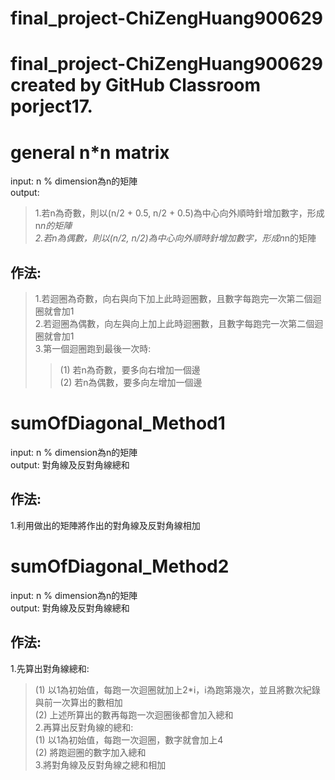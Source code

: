 # final_project-ChiZengHuang900629
final_project-ChiZengHuang900629 created by GitHub Classroom
porject17.
==========

# general n*n matrix

input: n % dimension為n的矩陣  
output:   
>1.若n為奇數，則以(n/2 + 0.5, n/2 + 0.5)為中心向外順時針增加數字，形成n*n的矩陣  
>2.若n為偶數，則以(n/2, n/2)為中心向外順時針增加數字，形成n*n的矩陣  

## 作法:
>1.若迴圈為奇數，向右與向下加上此時迴圈數，且數字每跑完一次第二個迴圈就會加1  
>2.若迴圈為偶數，向左與向上加上此時迴圈數，且數字每跑完一次第二個迴圈就會加1  
>3.第一個迴圈跑到最後一次時:  
>>(1) 若n為奇數，要多向右增加一個邊  
>>(2) 若n為偶數，要多向左增加一個邊  

# sumOfDiagonal_Method1

input: n % dimension為n的矩陣  
output: 對角線及反對角線總和  

## 作法:
1.利用做出的矩陣將作出的對角線及反對角線相加  

# sumOfDiagonal_Method2

input: n % dimension為n的矩陣  
output: 對角線及反對角線總和  

## 作法:
1.先算出對角線總和:   
>(1) 以1為初始值，每跑一次迴圈就加上2*i，i為跑第幾次，並且將數次紀錄與前一次算出的數相加   
>(2) 上述所算出的數再每跑一次迴圈後都會加入總和  
2.再算出反對角線的總和:  
>(1) 以1為初始值，每跑一次迴圈，數字就會加上4  
>(2) 將跑迴圈的數字加入總和  
3.將對角線及反對角線之總和相加  
